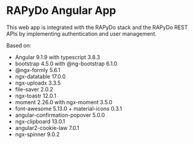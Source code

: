 # RAPyDo Angular App

This web app is integrated with the RAPyDo stack and the RAPyDo REST APIs by implementing authentication and user management.

Based on:

*   Angular 9.1.9 with typescript 3.8.3
*   bootstrap 4.5.0 with @ng-bootstrap 6.1.0
*   @ngx-formly 5.6.1
*   ngx-datatable 17.0.0
*   ngx-uploadx 3.3.5
*   file-saver 2.0.2
*   ngx-toastr 12.0.1
*   moment 2.26.0 with ngx-moment 3.5.0
*   font-awesome 5.13.0 + material-icons 0.3.1
*   angular-confirmation-popover 5.0.0
*   ngx-clipboard 13.0.1
*   angular2-cookie-law 7.0.1
*   ngx-spinner 9.0.2
